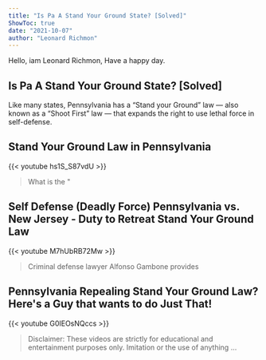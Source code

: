 ```yaml
---
title: "Is Pa A Stand Your Ground State? [Solved]"
ShowToc: true 
date: "2021-10-07"
author: "Leonard Richmon" 
---
```


Hello, iam Leonard Richmon, Have a happy day.
## Is Pa A Stand Your Ground State? [Solved]
Like many states, Pennsylvania has a “Stand your Ground” law — also known as a “Shoot First” law — that expands the right to use lethal force in self-defense.

## Stand Your Ground Law in Pennsylvania
{{< youtube hs1S_S87vdU >}}
>What is the "

## Self Defense (Deadly Force) Pennsylvania vs. New Jersey - Duty to Retreat Stand Your Ground Law
{{< youtube M7hUbRB72Mw >}}
>Criminal defense lawyer Alfonso Gambone provides 

## Pennsylvania Repealing Stand Your Ground Law? Here's a Guy that wants to do Just That!
{{< youtube G0IEOsNQccs >}}
>Disclaimer: These videos are strictly for educational and entertainment purposes only. Imitation or the use of anything ...

